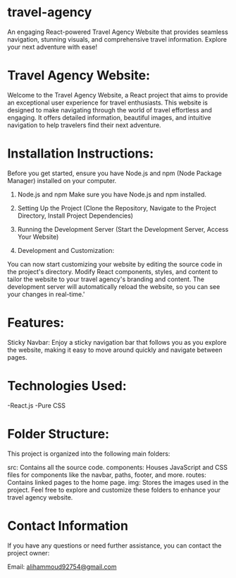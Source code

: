 # travel-agency
An engaging React-powered Travel Agency Website that provides seamless navigation, stunning visuals, and comprehensive travel information. Explore your next adventure with ease!

# Travel Agency Website:

Welcome to the Travel Agency Website, a React project that aims to provide an exceptional user experience for travel enthusiasts. This website is designed to make navigating through the world of travel effortless and engaging. It offers detailed information, beautiful images, and intuitive navigation to help travelers find their next adventure.

# Installation Instructions:

Before you get started, ensure you have Node.js and npm (Node Package Manager) installed on your computer.

1. Node.js and npm
Make sure you have Node.js and npm installed. 
2. Setting Up the Project (Clone the Repository, Navigate to the Project Directory, Install Project Dependencies)
3. Running the Development Server (Start the Development Server, Access Your Website)

4. Development and Customization:

You can now start customizing your website by editing the source code in the project's directory. Modify React components, styles, and content to tailor the website to your travel agency's branding and content. The development server will automatically reload the website, so you can see your changes in real-time.'

# Features:

Sticky Navbar: Enjoy a sticky navigation bar that follows you as you explore the website, making it easy to move around quickly and navigate between pages.

# Technologies Used:

-React.js
-Pure CSS

# Folder Structure:

This project is organized into the following main folders:

src: Contains all the source code.
components: Houses JavaScript and CSS files for components like the navbar, paths, footer, and more.
routes: Contains linked pages to the home page.
img: Stores the images used in the project.
Feel free to explore and customize these folders to enhance your travel agency website.

# Contact Information
If you have any questions or need further assistance, you can contact the project owner:

Email: alihammoud92754@gmail.com
